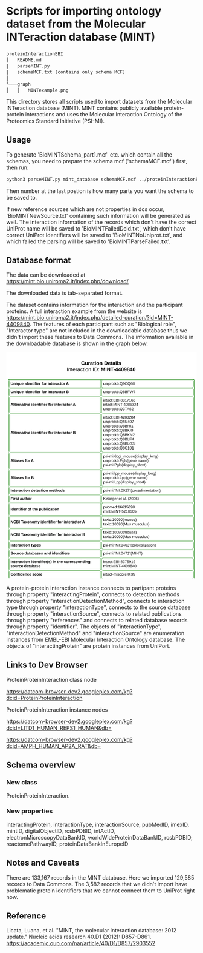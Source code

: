 # Scripts for importing ontology dataset from the Molecular INTeraction database (MINT)

```
proteinInteractionEBI
│   README.md
|   parseMINT.py
|   schemaMCF.txt (contains only schema MCF)
│
└───graph
│   │   MINTexample.png

```

This directory stores all scripts used to import datasets from the Molecular INTeraction database (MINT). MINT contains publicly available protein-protein interactions and uses the Molecular Interaction Ontology of the Proteomics Standard Initiative (PSI-MI).

## Usage

To generate 'BioMINTSchema_part1.mcf' etc. which contain all the schemas, you need to prepare the schema mcf ('schemaMCF.mcf') first, then run:

```bash
python3 parseMINT.py mint_database schemaMCF.mcf ../proteinInteractionEBI/psimi2dcid.txt 3
```

Then number at the last postion is how many parts you want the schema to be saved to.

If new reference sources which are not properties in dcs occur, 'BioMINTNewSource.txt' containing such information will be generated as well. The interaction information of the records which don't have the correct UniProt name will be saved to 'BioMINTFailedDcid.txt',  which don't have correct UniProt Identifiers will be saved to 'BioMINTNoUniprot.txt', and which failed the parsing will be saved to 'BioMINTParseFailed.txt'. 

## Database format

The data can be downloaded at https://mint.bio.uniroma2.it/index.php/download/ 

The downloaded data is tab-separated format.

The dataset contains information for the interaction and the participant proteins. A full interaction example from the website is https://mint.bio.uniroma2.it/index.php/detailed-curation/?id=MINT-4409840. The features of each participant such as "Biological role", "Interactor type" are not included in the downloadable database thus we didn't import these features to Data Commons. The information available in the downloadable database is shown in the graph below.  

![A MINT Record](./graph/MINTexample.png)

A protein-protein interaction instance connects to partipant proteins through property "interactingProtein", connects to detection methods through property "interactionDetectionMethod", connects to interaction type through property "interactionType", connects to the source database through property "interactionSource", connects to related publications through property "references" and connects to related database records through property "identifier". The objects of "interactionType", "interactionDetectionMethod" and "interactionSource" are enumeration instances from EMBL-EBI Molecular Interaction Ontology database. The objects of "interactingProtein" are protein instances from UniPort.


## Links to Dev Browser

ProteinProteinInteraction class node 

https://datcom-browser-dev2.googleplex.com/kg?dcid=ProteinProteinInteraction

ProteinProteinInteraction instance nodes

https://datcom-browser-dev2.googleplex.com/kg?dcid=LITD1_HUMAN_REPS1_HUMAN&db=

https://datcom-browser-dev2.googleplex.com/kg?dcid=AMPH_HUMAN_AP2A_RAT&db= 

 

## Schema overview


### New class

ProteinProteinInteraction.

### New properties

interactingProtein, interactionType, interactionSource, pubMedID, imexID, mintID, digitalObjectID, rcsbPDBID, intActID, electronMicroscopyDataBankID, worldWideProteinDataBankID, rcsbPDBID, reactomePathwayID, proteinDataBankInEuropeID    

## Notes and Caveats

There are 133,167 records in the MINT database. Here we imported 129,585 records to Data Commons. The 3,582 records that we didn't import have problematic protein identifiers that we cannot connect them to UniProt right now.

## Reference

Licata, Luana, et al. "MINT, the molecular interaction database: 2012 update." Nucleic acids research 40.D1 (2012): D857-D861.
https://academic.oup.com/nar/article/40/D1/D857/2903552

